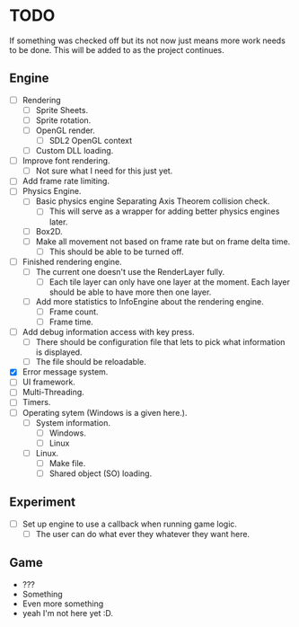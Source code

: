 # TODO

If something was checked off but its not now just means more work needs to be done.
This will be added to as the project continues.
## Engine
- [ ] Rendering
  - [ ] Sprite Sheets.
  - [ ] Sprite rotation.
  - [ ] OpenGL render.
    - [ ] SDL2 OpenGL context
  - [ ] Custom DLL loading.
- [ ] Improve font rendering.
  - [ ] Not sure what I need for this just yet.
- [ ] Add frame rate limiting.
- [ ] Physics Engine.
  - [ ] Basic physics engine Separating Axis Theorem collision check.
    - [ ] This will serve as a wrapper for adding better physics engines later.
  - [ ] Box2D.
  - [ ] Make all movement not based on frame rate but on frame delta time.
    - [ ] This should be able to be turned off.
- [ ] Finished rendering engine.
  - [ ] The current one doesn't use the RenderLayer fully.
    - [ ] Each tile layer can only have one layer at the moment. Each layer should be able to have more then one layer.
  - [ ] Add more statistics to InfoEngine about the rendering engine.
    - [ ] Frame count.
    - [ ] Frame time.
- [ ] Add debug information access with key press.
  - [ ] There should be configuration file that lets to pick what information is displayed.
  - [ ] The file should be reloadable.
- [x] Error message system.
- [ ] UI framework.
- [ ] Multi-Threading.
- [ ] Timers.
- [ ] Operating sytem (Windows is a given here.).
  - [ ] System information.
    - [ ] Windows.
    - [ ] Linux
  - [ ] Linux.
    - [ ] Make file.
    - [ ] Shared object (SO) loading.

## Experiment
- [ ] Set up engine to use a callback when running game logic.
  - [ ] The user can do what ever they whatever they want here.

## Game
* ???
* Something
* Even more something
* yeah I'm not here yet :D.
